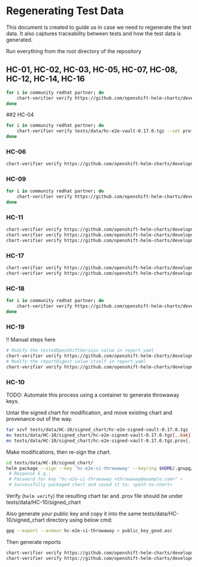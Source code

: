 # Regenerating Test Data
This document is created to guide us in case we need to regenerate the test data.
It also captures traceability between tests and how the test data is generated.

Run everything from the root directory of the repository

## HC-01, HC-02, HC-03, HC-05, HC-07, HC-08, HC-12, HC-14, HC-16

```bash
for i in community redhat partner; do
    chart-verifier verify https://github.com/openshift-helm-charts/development/blob/main/tests/data/hc-e2e-vault-0.17.0.tgz?raw=true --set profile.vendorType=${i} | tee tests/data/common/${i}/report.yaml; 
done

```

##2 HC-04

```bash
for i in community redhat partner; do
    chart-verifier verify tests/data/hc-e2e-vault-0.17.0.tgz --set profile.vendorType=${i} | tee tests/data/HC-04/${i}/report.yaml; 
done
```

### HC-06

```bash
chart-verifier verify https://github.com/openshift-helm-charts/development/blob/main/tests/data/hc-e2e-vault-0.17.0.tgz?raw=true --web-catalog-only | tee tests/data/HC-06/partner/report.yaml
```

### HC-09

```bash
for i in community redhat partner; do
    chart-verifier verify https://github.com/openshift-helm-charts/development/blob/main/tests/data/hc-e2e-vault-0.17.0.tgz?raw=true --set profile.vendorType=${i} -o json | jq | tee tests/data/HC-09/${i}/report.json; 
done
```

### HC-11

```bash
chart-verifier verify https://github.com/openshift-helm-charts/development/blob/main/tests/data/hc-e2e-vault-0.17.0.tgz?raw=true -x helm-lint | tee tests/data/HC-11/partner/report.yaml
chart-verifier verify https://github.com/openshift-helm-charts/development/blob/main/tests/data/hc-e2e-vault-0.17.0.tgz?raw=true -x not-contains-crds | tee tests/data/HC-11/partner_not_contain_crds/report.yaml
chart-verifier verify https://github.com/openshift-helm-charts/development/blob/main/tests/data/hc-e2e-vault-0.17.0.tgz?raw=true --set profile.vendorType=community -x helm-lint | tee tests/data/HC-11/community/report.yaml
```

### HC-17

```bash
chart-verifier verify https://github.com/openshift-helm-charts/development/blob/main/tests/data/hc-e2e-psql-svc-0.1.10-1.tgz?raw=true | tee tests/data/HC-17/dash-in-version/partner/report.yaml
chart-verifier verify https://github.com/openshift-helm-charts/development/blob/main/tests/data/hc-e2e-psql-svc-0.1.10-1.tgz?raw=true --set profile.vendorType=redhat | tee tests/data/HC-17/dash-in-version/redhat/report.yaml
```

### HC-18

```bash
for i in community redhat partner; do
    chart-verifier verify https://github.com/openshift-helm-charts/development/blob/main/tests/data/hc-e2e-vault-next-0.18.0.tgz?raw=true --set profile.vendorType=${i} | tee tests/data/HC-18/${i}/report.json; 
done
```

### HC-19

!! Manual steps here

```bash
# Modify the testedOpenShiftVersion value in report.yaml
chart-verifier verify https://github.com/openshift-helm-charts/development/blob/main/tests/data/hc-e2e-vault-0.17.0.tgz?raw=true | tee tests/data/HC-19/report_sha_good/report.yaml
# Modify the reportDigest value itself in report.yaml
chart-verifier verify https://github.com/openshift-helm-charts/development/blob/main/tests/data/hc-e2e-vault-0.17.0.tgz?raw=true | tee tests/data/HC-19/report_sha_bad/report.yaml

```

### HC-10

TODO: Automate this process using a container to generate throwaway keys.

Untar the signed chart for modification, and move existing chart and provenance out of the way.
```bash
tar xzvf tests/data/HC-10/signed_chart/hc-e2e-signed-vault-0.17.0.tgz -C tests/data/HC-10/signed_chart/
mv tests/data/HC-10/signed_chart/hc-e2e-signed-vault-0.17.0.tgz{,.bak}
mv tests/data/HC-10/signed_chart/hc-e2e-signed-vault-0.17.0.tgz.prov{,.bak}
```

Make modifications, then re-sign the chart.

```bash
cd tests/data/HC-10/signed_chart/
helm package --sign --key 'hc-e2e-ci-throwaway' --keyring $HOME/.gnupg/secring.gpg hc-e2e-signed-vault
 # Response E.g.:
 # Password for key "hc-e2e-ci-throwaway <throwaway@example.com>" >  
 # Successfully packaged chart and saved it to: <path-to-chart>
```

Verify (`helm verify`) the resulting chart tar and .prov file should be under tests/data/HC-10/signed_chart

Also generate your public key and copy it into the same tests/data/HC-10/signed_chart directory using below cmd:
```bash
gpg --export --armour hc-e2e-ci-throwaway > public_key_good.asc
```

Then generate reports

```bash
chart-verifier verify https://github.com/openshift-helm-charts/development/blob/main/tests/data/HC-10/signed_chart/hc-e2e-signed-vault-0.17.0.tgz?raw=true -k tests/data/HC-10/signed_chart/public_key_good.asc | tee tests/data/HC-10/signed_chart/report/partner/report.yaml
chart-verifier verify https://github.com/openshift-helm-charts/development/blob/main/tests/data/HC-10/signed_chart/hc-e2e-signed-vault-0.17.0.tgz?raw=true -k tests/data/HC-10/signed_chart/public_key_good.asc --set profile.vendorType=redhat | tee tests/data/HC-10/signed_chart/report/redhat/report.yaml
```